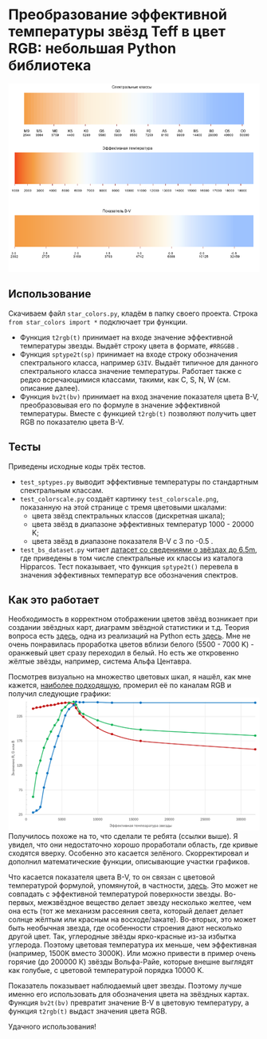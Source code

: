 # Преобразование эффективной температуры звёзд Teff в цвет RGB: небольшая Python библиотека
![Шкалы цветов звёзд](test_colorscale.png)
## Использование
Скачиваем файл `star_colors.py`, кладём в папку своего проекта. Строка `from star_colors import *` подключает три функции.
- Функция `t2rgb(t)` принимает на входе значение эффективной температуры звезды. Выдаёт строку цвета в формате, `#RRGGBB` .
- Функция `sptype2t(sp)` принимает на входе строку обозначения спектрального класса, например `G3IV`. Выдаёт типичное для данного спектрального класса значение температуры. Работает также с редко всречающимися классами, такими, как C, S, N, W (см. описание далее).
- Функция `bv2t(bv)` принимает на вход значение показателя цвета B-V, преобразовывая его по формуле в значение эффективной температуры. Вместе с функцией `t2rgb(t)` позволяют получить цвет RGB по показателю цвета B-V.
## Тесты
Приведены исходные коды трёх тестов.
- `test_sptypes.py` выводит эффективные температуры по стандартным спектральным классам.
- `test_colorscale.py` создаёт картинку `test_colorscale.png`, показанную на этой странице с тремя цветовыми шкалами:
    - цвета звёзд спектральных классов (дискретная шкала);
    - цвета звёзд в диапазоне эффективных температур 1000 - 20000 K;
    - цвета звёзд в диапазоне показателя B-V c 3 по -0.5 .
- `test_bs_dataset.py` читает [датасет со сведениями о звёздах до 6.5m](https://github.com/dyuk108/brightstar_dataset), где приведены в том числе спектральные их классы из каталога Hipparcos. Тест показывает, что функция `sptype2t()` перевела в значения эффективных температур все обозначения спектров.
## Как это работает
Необходимость в корректном отображении цветов звёзд возникает при создании звёздных карт, диаграмм звёздной статистики и т.д. Теория вопроса есть [здесь](https://tannerhelland.com/2012/09/18/convert-temperature-rgb-algorithm-code.html), одна из реализаций на Python есть [здесь](https://github.com/brundagejoe/ColorTemperatureConverter). Мне не очень понравилась проработка цветов вблизи белого (5500 - 7000 K) - оранжевый цвет сразу переходил в белый. Но есть же откровенно жёлтые звёзды, например, система Альфа Центавра.

Посмотрев визуально на множество цветовых шкал, я нашёл, как мне кажется, [наиболее подходящую](https://upload.wikimedia.org/wikipedia/commons/8/8f/Color_temperature_black_body_radiation_logarithmic_kelvins.svg), промерил её по каналам RGB и получил следующие графики:
![Графики каналов R, G и B в зависимости от эффективной температуры](graph_t_rgb.png)
Получилось похоже на то, что сделали те ребята (ссылки выше). Я увидел, что они недостаточно хорошо проработали область, где кривые сходятся вверху. Особенно это касается зелёного. Скорректировал и дополнил математические функции, описывающие участки графиков.

Что касается показателя цвета B-V, то он связан с цветовой температурой формулой, упомянутой, в частности, [здесь](https://stackoverflow.com/questions/21977786/star-b-v-color-index-to-apparent-rgb-color). Это может не совпадать с эффективной температурой поверхности звезды. Во-первых, межзвёздное вещество делает звезду несколько желтее, чем она есть (тот же механизм рассеяния света, который делает делает солнце жёлтым или красным на восходе/закате). Во-вторых, это может быть необычная звезда, где особенности строения дают несколько другой цвет. Так, углеродные звёзды ярко-красные из-за избытка углерода. Поэтому цветовая температура их меньше, чем эффективная (например, 1500K вместо 3000K). Или можно привести в пример очень горячие (до 200000 К) звёзды Вольфа-Райе, которые внешне выглядят как голубые, с цветовой температурой порядка 10000 K.

Показатель показывает наблюдаемый цвет звезды. Поэтому лучше именно его использовать для обозначения цвета на звёздных картах. Функция `bv2t(bv)` превратит значение B-V в цветовую температуру, а функция `t2rgb(t)` выдаст значения цвета RGB.

Удачного использования!